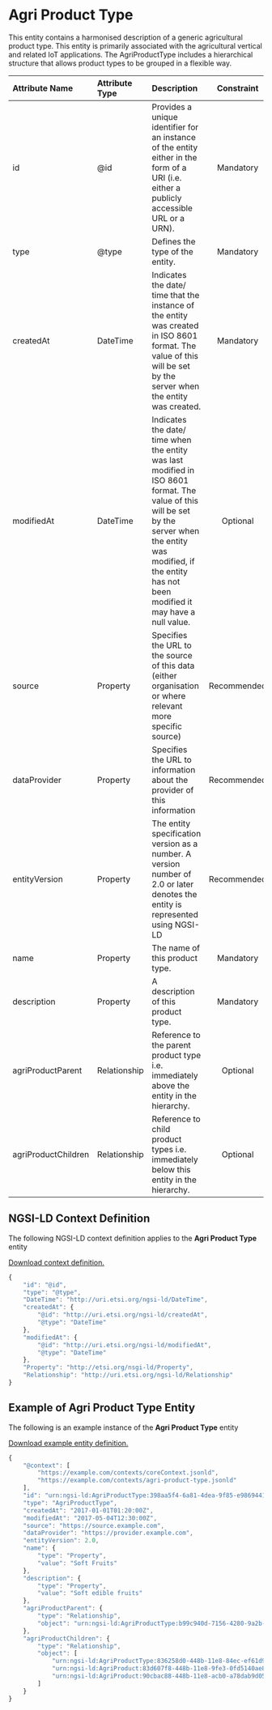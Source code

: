# Agri Product Type
This entity contains a harmonised description of a generic agricultural product type. This entity is primarily associated with the agricultural vertical and related IoT applications. The AgriProductType includes a hierarchical structure that allows product types to be grouped in a flexible way.

| Attribute Name | Attribute Type | Description | Constraint |
|:--- |:--- |:--- |:---:|
| id | @id | Provides a unique identifier for an instance of the entity either in the form of a URI (i.e. either a publicly accessible URL or a URN). | Mandatory |
| type | @type | Defines the type of the entity. | Mandatory |
| createdAt | DateTime | Indicates the date/ time that the instance of the entity was created in ISO 8601 format. The value of this will be set by the server when the entity was created. | Mandatory |
| modifiedAt | DateTime | Indicates the date/ time when the entity was last modified in ISO 8601 format. The value of this will be set by the server when the entity was modified, if the entity has not been modified it may have a null value. | Optional |
| source | Property | Specifies the URL to the source of this data (either organisation or where relevant more specific source) | Recommended |
| dataProvider | Property | Specifies the URL to information about the provider of this information | Recommended |
| entityVersion | Property | The entity specification version as a number. A version number of 2.0 or later denotes the entity is represented using NGSI-LD | Recommended |
| name | Property | The name of this product type. | Mandatory |
| description | Property | A description of this product type. | Mandatory |
| agriProductParent | Relationship | Reference to the parent product type i.e. immediately above the entity in the hierarchy. | Optional |
| agriProductChildren | Relationship | Reference to child product types i.e. immediately below this entity in the hierarchy. | Optional |

## NGSI-LD Context Definition
The following NGSI-LD context definition applies to the **Agri Product Type** entity

[Download context definition.](../examples/Agri-Product-Type-context.jsonld)

```JavaScript
{
    "id": "@id",
    "type": "@type",
    "DateTime": "http://uri.etsi.org/ngsi-ld/DateTime",
    "createdAt": {
        "@id": "http://uri.etsi.org/ngsi-ld/createdAt",
        "@type": "DateTime"
    },
    "modifiedAt": {
        "@id": "http://uri.etsi.org/ngsi-ld/modifiedAt",
        "@type": "DateTime"
    },
    "Property": "http://etsi.org/nsgi-ld/Property",
    "Relationship": "http://uri.etsi.org/ngsi-ld/Relationship"
}
```
## Example of Agri Product Type Entity
The following is an example instance of the **Agri Product Type** entity

[Download example entity definition.](../examples/Agri-Product-Type.jsonld)

```JavaScript
{
    "@context": [
        "https://example.com/contexts/coreContext.jsonld",
        "https://example.com/contexts/agri-product-type.jsonld"
    ],
    "id": "urn:ngsi-ld:AgriProductType:398aa5f4-6a81-4dea-9f85-e9869441a257",
    "type": "AgriProductType",
    "createdAt": "2017-01-01T01:20:00Z",
    "modifiedAt": "2017-05-04T12:30:00Z",
    "source": "https://source.example.com",
    "dataProvider": "https://provider.example.com",
    "entityVersion": 2.0,
    "name": {
        "type": "Property",
        "value": "Soft Fruits"
    },
    "description": {
        "type": "Property",
        "value": "Soft edible fruits"
    },
    "agriProductParent": {
        "type": "Relationship",
        "object": "urn:ngsi-ld:AgriProductType:b99c940d-7156-4280-9a2b-4a9e533cd20e"
    },
    "agriProductChildren": {
        "type": "Relationship",
        "object": [
            "urn:ngsi-ld:AgriProductType:836258d0-448b-11e8-84ec-ef61d9425fe8",
            "urn:ngsi-ld:AgriProduct:83d607f8-448b-11e8-9fe3-0fd5140ae8db",
            "urn:ngsi-ld:AgriProduct:90cbac88-448b-11e8-acb0-a78dab9d0555"
        ]
    }
}
```
